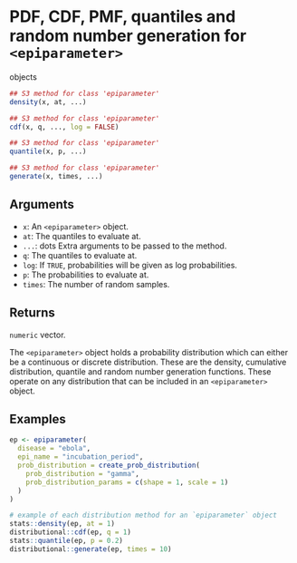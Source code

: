 # PDF, CDF, PMF, quantiles and random number generation for `<epiparameter>`

objects

```r
## S3 method for class 'epiparameter'
density(x, at, ...)

## S3 method for class 'epiparameter'
cdf(x, q, ..., log = FALSE)

## S3 method for class 'epiparameter'
quantile(x, p, ...)

## S3 method for class 'epiparameter'
generate(x, times, ...)
```

## Arguments

- `x`: An `<epiparameter>` object.
- `at`: The quantiles to evaluate at.
- `...`: dots Extra arguments to be passed to the method.
- `q`: The quantiles to evaluate at.
- `log`: If `TRUE`, probabilities will be given as log probabilities.
- `p`: The probabilities to evaluate at.
- `times`: The number of random samples.

## Returns

`numeric` vector.

The `<epiparameter>` object holds a probability distribution which can either be a continuous or discrete distribution. These are the density, cumulative distribution, quantile and random number generation functions. These operate on any distribution that can be included in an `<epiparameter>` object.

## Examples

```r
ep <- epiparameter(
  disease = "ebola",
  epi_name = "incubation_period",
  prob_distribution = create_prob_distribution(
    prob_distribution = "gamma",
    prob_distribution_params = c(shape = 1, scale = 1)
  )
)

# example of each distribution method for an `epiparameter` object
stats::density(ep, at = 1)
distributional::cdf(ep, q = 1)
stats::quantile(ep, p = 0.2)
distributional::generate(ep, times = 10)
```
